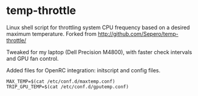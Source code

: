 temp-throttle
=============

Linux shell script for throttling system CPU frequency based on a desired maximum temperature.
Forked from http://github.com/Sepero/temp-throttle/

Tweaked for my laptop (Dell Precision M4800), with faster check intervals and GPU fan control.

Added files for OpenRC integration: initscript and config files.
````
MAX_TEMP=$(cat /etc/conf.d/maxtemp.conf)
TRIP_GPU_TEMP=$(cat /etc/conf.d/gputemp.conf)
````
